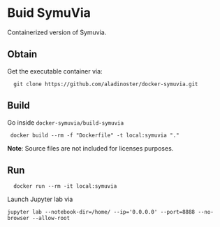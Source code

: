 # Buid SymuVia 

Containerized version of Symuvia. 

## Obtain 

Get the executable container via:

```
  git clone https://github.com/aladinoster/docker-symuvia.git
```


## Build 

Go inside `docker-symuvia/build-symuvia`

```
 docker build --rm -f "Dockerfile" -t local:symuvia "." 
```

**Note**: Source files are not included for licenses purposes. 


## Run 

```
  docker run --rm -it local:symuvia
```

Launch Jupyter lab via 

```
jupyter lab --notebook-dir=/home/ --ip='0.0.0.0' --port=8888 --no-browser --allow-root
```